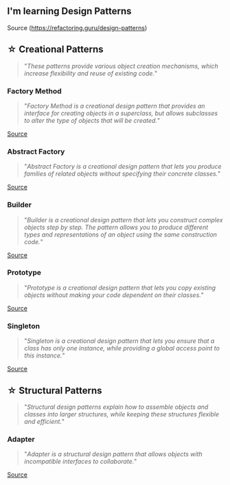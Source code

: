 ## I'm learning Design Patterns

Source (https://refactoring.guru/design-patterns)

## ☆ Creational Patterns
> "*These patterns provide various object creation mechanisms, which increase flexibility and reuse of existing code.*"

### Factory Method
> "*Factory Method is a creational design pattern that provides an interface for creating objects in a superclass, but allows subclasses to alter the type of objects that will be created.*"

[Source](https://refactoring.guru/design-patterns/factory-method)

### Abstract Factory
> "*Abstract Factory is a creational design pattern that lets you produce families of related objects without specifying their concrete classes.*"

[Source](https://refactoring.guru/design-patterns/abstract-factory)

### Builder 
> "*Builder is a creational design pattern that lets you construct complex objects step by step. The pattern allows you to produce different types and representations of an object using the same construction code.*"

[Source](https://refactoring.guru/design-patterns/builder)

### Prototype 
> "*Prototype is a creational design pattern that lets you copy existing objects without making your code dependent on their classes.*"

[Source](https://refactoring.guru/design-patterns/prototype)

### Singleton 
> "*Singleton is a creational design pattern that lets you ensure that a class has only one instance, while providing a global access point to this instance.*"

[Source](https://refactoring.guru/design-patterns/singleton)

## ☆ Structural Patterns
> "*Structural design patterns explain how to assemble objects and classes into larger structures, while keeping these structures flexible and efficient.*"

### Adapter
> "*Adapter is a structural design pattern that allows objects with incompatible interfaces to collaborate.*"

[Source](https://refactoring.guru/design-patterns/adapter)